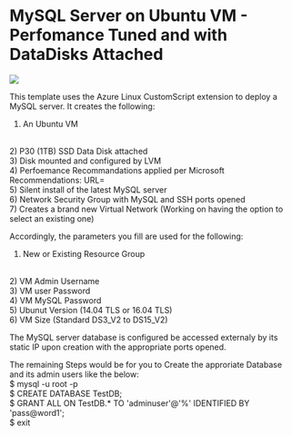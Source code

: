 # MySQL Server on Ubuntu VM - Perfomance Tuned and with DataDisks Attached

<a href="https://portal.azure.com/#create/Microsoft.Template/uri/https%3A%2F%2Fraw.githubusercontent.com%2FMicrosoftCoEX%2Fazure-templates%2Fmaster%2FMySQLVM-Template%2Fazuredeploy.json" target="_blank"><img src="http://azuredeploy.net/deploybutton.png"/></a>

This template uses the Azure Linux CustomScript extension to deploy a MySQL server. 
It creates the following:
<br/>
1) An Ubuntu VM
<br/>
2) P30 (1TB) SSD Data Disk attached
<br/>
3) Disk mounted and configured by LVM
<br/>
4) Perfoemance Recommandations applied per Microsoft Recommendations: URL=
<br/>
5) Silent install of the latest MySQL server
<br/>
6) Network Security Group with MySQL and SSH ports opened
<br>
7) Creates a brand new Virtual Network (Working on having the option to select an existing one)

Accordingly, the parameters you fill are used for the following:
<br/>
1) New or Existing Resource Group
<br/>
2) VM Admin Username
<br/>
3) VM user Password
<br/>
4) VM MySQL Password
<br/>
5) Ubunut Version (14.04 TLS or 16.04 TLS)
<br/>
6) VM Size (Standard DS3_V2 to DS15_V2)

The MySQL server database is configured be accessed externaly by its static IP upon creation with the appropriate ports opened.

The remaining Steps would be for you to Create the approriate Database and its admin users like the below:
<br/>
$ mysql -u root -p
<br/>
$ CREATE DATABASE TestDB;
<br/>
$ GRANT ALL ON TestDB.* TO 'adminuser'@'%' IDENTIFIED BY 'pass@word1';
<br/>
$ exit

